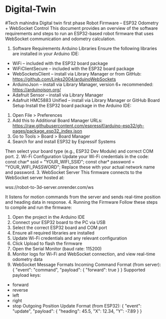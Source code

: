 # Digital-Twin
#Tech mahindra Digital twin first phase 
Robot Firmware – ESP32 Odometry + WebSocket Control
This document provides an overview of the software requirements and steps to run an ESP32-based robot firmware that uses WebSocket communication and odometry calculation.
1. Software Requirements
Arduino Libraries
Ensure the following libraries are installed in your Arduino IDE:
- WiFi – included with the ESP32 board package
- WiFiClientSecure – included with the ESP32 board package
- WebSocketsClient – install via Library Manager or from GitHub: https://github.com/Links2004/arduinoWebSockets
- ArduinoJson – install via Library Manager, version 6+ recommended: https://arduinojson.org/
- Adafruit Sensor – install via Library Manager
- Adafruit HMC5883 Unified – install via Library Manager or GitHub
Board Setup
Install the ESP32 board package in the Arduino IDE:
1. Open File > Preferences
2. Add this to Additional Board Manager URLs:
   https://raw.githubusercontent.com/espressif/arduino-esp32/gh-pages/package_esp32_index.json
3. Go to Tools > Board > Board Manager
4. Search for and install ESP32 by Espressif Systems

Then select your board type (e.g., ESP32 Dev Module) and correct COM port.
2. Wi-Fi Configuration
Update your Wi-Fi credentials in the code:
const char* ssid     = "YOUR_WIFI_SSID";
const char* password = "YOUR_WIFI_PASSWORD";
Replace these with your actual network name and password.
3. WebSocket Server
This firmware connects to the WebSocket server hosted at:

wss://robot-to-3d-server.onrender.com/ws

It listens for motion commands from the server and sends real-time position and heading data in response.
4. Running the Firmware
Follow these steps to compile and run the firmware:
1. Open the project in the Arduino IDE
2. Connect your ESP32 board to the PC via USB
3. Select the correct ESP32 board and COM port
4. Ensure all required libraries are installed
5. Update Wi-Fi credentials and any relevant configuration
6. Click Upload to flash the firmware
7. Open the Serial Monitor (baud rate: 115200)
8. Monitor logs for Wi-Fi and WebSocket connection, and view real-time odometry data
5. WebSocket Message Formats
Incoming Command Format (from server):
{
  "event": "command",
  "payload": {
    "forward": true
  }
}
Supported payload keys:
- forward
- reverse
- left
- right
- stop
Outgoing Position Update Format (from ESP32):
{
  "event": "update",
  "payload": {
    "heading": 45.5,
    "X": 12.34,
    "Y": -7.89
  }
}
